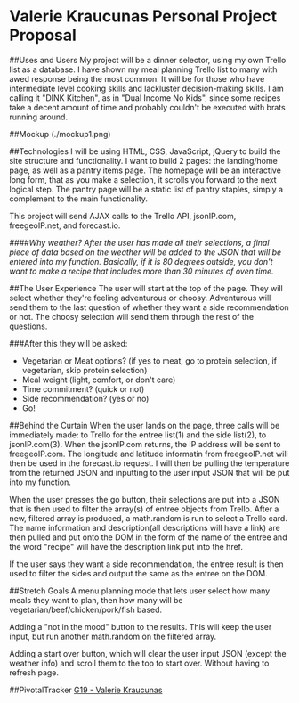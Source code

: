 # Valerie Kraucunas Personal Project Proposal

##Uses and Users
My project will be a dinner selector, using my own Trello list as a database. I have shown my meal planning Trello list to many with awed response being the most common. It will be for those who have intermediate level cooking skills and lackluster decision-making skills. I am calling it "DINK Kitchen", as in "Dual Income No Kids", since some recipes take a decent amount of time and probably couldn't be executed with brats running around.

##Mockup
(./mockup1.png)

##Technologies
I will be using HTML, CSS, JavaScript, jQuery to build the site structure and functionality. I want to build 2 pages: the landing/home page, as well as a pantry items page. The homepage will be an interactive long form, that as you make a selection, it scrolls you forward to the next logical step. The pantry page will be a static list of pantry staples, simply a complement to the main functionality.

This project will send AJAX calls to the Trello API, jsonIP.com, freegeoIP.net, and forecast.io.

*####Why weather?
After the user has made all their selections, a final piece of data based on the weather will be added to the JSON that will be entered into my function. Basically, if it is 80 degrees outside, you don't want to make a recipe that includes more than 30 minutes of oven time.*

##The User Experience
The user will start at the top of the page. They will select whether they're feeling adventurous or choosy. Adventurous will send them to the last question of whether they want a side recommendation or not. The choosy selection will send them through the rest of the questions.

###After this they will be asked:
  - Vegetarian or Meat options? (if yes to meat, go to protein selection, if vegetarian, skip protein selection)
  - Meal weight (light, comfort, or don't care)
  - Time commitment? (quick or not)
  - Side recommendation? (yes or no)
  - Go!

##Behind the Curtain
When the user lands on the page, three calls will be immediately made: to Trello for the entree list(1) and the side list(2), to jsonIP.com(3). When the jsonIP.com returns, the IP address will be sent to freegeoIP.com. The longitude and latitude informatin from freegeoIP.net will then be used in the forecast.io request. I will then be pulling the temperature from the returned JSON and inputting to the user input JSON that will be put into my function.

When the user presses the go button, their selections are put into a JSON that is then used to filter the array(s) of entree objects from Trello. After a new, filtered array is produced, a math.random is run to select a Trello card. The name information and description(all descriptions will have a link) are then pulled and put onto the DOM in the form of the name of the entree and the word "recipe" will have the description link put into the href.

If the user says they want a side recommendation, the entree result is then used to filter the sides and output the same as the entree on the DOM.


##Stretch Goals
A menu planning mode that lets user select how many meals they want to plan, then how many will be vegetarian/beef/chicken/pork/fish based.

Adding a "not in the mood" button to the results. This will keep the user input, but run another math.random on the filtered array.

Adding a start over button, which will clear the user input JSON (except the weather info) and scroll them to the top to start over. Without having to refresh page.

##PivotalTracker
[G19 - Valerie Kraucunas](https://www.pivotaltracker.com/n/projects/1525387)

